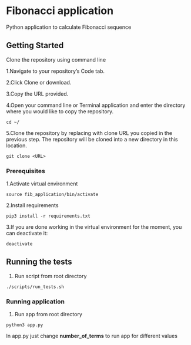# Fibonacci application 
Python application to calculate Fibonacci sequence

## Getting Started
Clone the repository using command line 

1.Navigate to your repository’s Code tab.

2.Click Clone or download.

3.Copy the URL provided.

4.Open your command line or Terminal application and enter the directory where you would like to copy the repository.
```
cd ~/
```
5.Clone the repository by replacing <URL> with clone URL you copied in the previous step. The repository will be cloned into a new directory in this location.
```
git clone <URL>
```

### Prerequisites

1.Activate virtual environment

```
source fib_application/bin/activate
```

2.Install requirements

```
pip3 install -r requirements.txt 
```
3.If you are done working in the virtual environment for the moment, you can deactivate it:

```
deactivate
```
## Running the tests

1. Run script from root directory

```
./scripts/run_tests.sh
```

### Running application

1. Run app from root directory
```
python3 app.py 
```
In app.py just change **number_of_terms** to run app for different values

